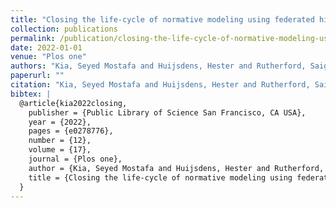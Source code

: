 ```yaml
---
title: "Closing the life-cycle of normative modeling using federated hierarchical Bayesian regression"
collection: publications
permalink: /publication/closing-the-life-cycle-of-normative-modeling-using-federated-hierarchical-bayesi
date: 2022-01-01
venue: "Plos one"
authors: "Kia, Seyed Mostafa and Huijsdens, Hester and Rutherford, Saige and de Boer, Augustijn and Dinga, Richard and Wolfers, Thomas and Berthet, Pierre and Mennes, Maarten and Andreassen, Ole A and Westlye, Lars T and others"
paperurl: ""
citation: "Kia, Seyed Mostafa and Huijsdens, Hester and Rutherford, Saige and de Boer, Augustijn and Dinga, Richard and Wolfers, Thomas and Berthet, Pierre and Mennes, Maarten and Andreassen, Ole A and Westlye, Lars T and others (2022). Closing the life-cycle of normative modeling using federated hierarchical Bayesian regression. Plos one."
bibtex: |
  @article{kia2022closing,
    publisher = {Public Library of Science San Francisco, CA USA},
    year = {2022},
    pages = {e0278776},
    number = {12},
    volume = {17},
    journal = {Plos one},
    author = {Kia, Seyed Mostafa and Huijsdens, Hester and Rutherford, Saige and de Boer, Augustijn and Dinga, Richard and Wolfers, Thomas and Berthet, Pierre and Mennes, Maarten and Andreassen, Ole A and Westlye, Lars T and others},
    title = {Closing the life-cycle of normative modeling using federated hierarchical Bayesian regression},
  }
---
```

